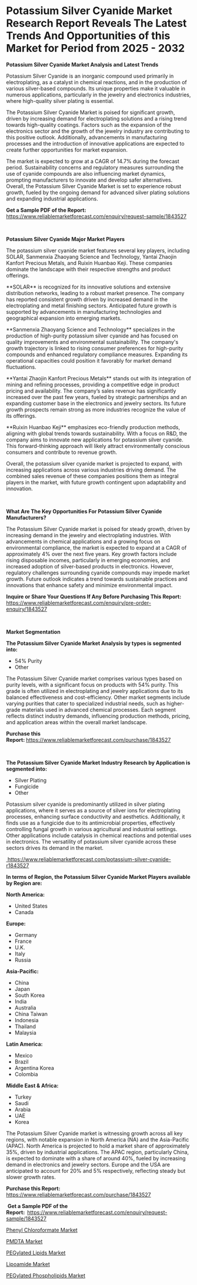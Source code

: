 <p><h1>Potassium Silver Cyanide Market Research Report Reveals The Latest Trends And Opportunities of this Market for Period from 2025 - 2032</h1></p><p><strong>Potassium Silver Cyanide Market Analysis and Latest Trends</strong></p>
<p><p>Potassium Silver Cyanide is an inorganic compound used primarily in electroplating, as a catalyst in chemical reactions, and in the production of various silver-based compounds. Its unique properties make it valuable in numerous applications, particularly in the jewelry and electronics industries, where high-quality silver plating is essential. </p><p>The Potassium Silver Cyanide Market is poised for significant growth, driven by increasing demand for electroplating solutions and a rising trend towards high-quality coatings. Factors such as the expansion of the electronics sector and the growth of the jewelry industry are contributing to this positive outlook. Additionally, advancements in manufacturing processes and the introduction of innovative applications are expected to create further opportunities for market expansion.</p><p>The market is expected to grow at a CAGR of 14.7% during the forecast period. Sustainability concerns and regulatory measures surrounding the use of cyanide compounds are also influencing market dynamics, prompting manufacturers to innovate and develop safer alternatives. Overall, the Potassium Silver Cyanide Market is set to experience robust growth, fueled by the ongoing demand for advanced silver plating solutions and expanding industrial applications.</p></p>
<p><strong>Get a Sample PDF of the Report:&nbsp;</strong> <a href="https://www.reliablemarketforecast.com/enquiry/request-sample/1843527?utm_campaign=1885&utm_medium=2&utm_source=Github&utm_content=ia&utm_term=30012025&utm_id=potassium-silver-cyanide">https://www.reliablemarketforecast.com/enquiry/request-sample/1843527</a></p>
<p>&nbsp;</p>
<p><strong>Potassium Silver Cyanide Major Market Players</strong></p>
<p><p>The potassium silver cyanide market features several key players, including SOLAR, Sanmenxia Zhaoyang Science and Technology, Yantai Zhaojin Kanfort Precious Metals, and Ruixin Huanbao Keji. These companies dominate the landscape with their respective strengths and product offerings.</p><p>**SOLAR** is recognized for its innovative solutions and extensive distribution networks, leading to a robust market presence. The company has reported consistent growth driven by increased demand in the electroplating and metal finishing sectors. Anticipated future growth is supported by advancements in manufacturing technologies and geographical expansion into emerging markets.</p><p>**Sanmenxia Zhaoyang Science and Technology** specializes in the production of high-purity potassium silver cyanide and has focused on quality improvements and environmental sustainability. The company's growth trajectory is linked to rising consumer preferences for high-purity compounds and enhanced regulatory compliance measures. Expanding its operational capacities could position it favorably for market demand fluctuations.</p><p>**Yantai Zhaojin Kanfort Precious Metals** stands out with its integration of mining and refining processes, providing a competitive edge in product pricing and availability. The company’s sales revenue has significantly increased over the past few years, fueled by strategic partnerships and an expanding customer base in the electronics and jewelry sectors. Its future growth prospects remain strong as more industries recognize the value of its offerings.</p><p>**Ruixin Huanbao Keji** emphasizes eco-friendly production methods, aligning with global trends towards sustainability. With a focus on R&D, the company aims to innovate new applications for potassium silver cyanide. This forward-thinking approach will likely attract environmentally conscious consumers and contribute to revenue growth.</p><p>Overall, the potassium silver cyanide market is projected to expand, with increasing applications across various industries driving demand. The combined sales revenue of these companies positions them as integral players in the market, with future growth contingent upon adaptability and innovation.</p></p>
<p>&nbsp;</p>
<p><strong>What Are The Key Opportunities For Potassium Silver Cyanide Manufacturers?</strong></p>
<p><p>The Potassium Silver Cyanide market is poised for steady growth, driven by increasing demand in the jewelry and electroplating industries. With advancements in chemical applications and a growing focus on environmental compliance, the market is expected to expand at a CAGR of approximately 4% over the next five years. Key growth factors include rising disposable incomes, particularly in emerging economies, and increased adoption of silver-based products in electronics. However, regulatory challenges surrounding cyanide compounds may impede market growth. Future outlook indicates a trend towards sustainable practices and innovations that enhance safety and minimize environmental impact.</p></p>
<p><strong>Inquire or Share Your Questions If Any Before Purchasing This Report:</strong> <a href="https://www.reliablemarketforecast.com/enquiry/pre-order-enquiry/1843527?utm_campaign=1885&utm_medium=2&utm_source=Github&utm_content=ia&utm_term=30012025&utm_id=potassium-silver-cyanide">https://www.reliablemarketforecast.com/enquiry/pre-order-enquiry/1843527</a></p>
<p>&nbsp;</p>
<p><strong>Market Segmentation</strong></p>
<p><strong>The Potassium Silver Cyanide Market Analysis by types is segmented into:</strong></p>
<p><ul><li>54% Purity</li><li>Other</li></ul></p>
<p><p>The Potassium Silver Cyanide market comprises various types based on purity levels, with a significant focus on products with 54% purity. This grade is often utilized in electroplating and jewelry applications due to its balanced effectiveness and cost-efficiency. Other market segments include varying purities that cater to specialized industrial needs, such as higher-grade materials used in advanced chemical processes. Each segment reflects distinct industry demands, influencing production methods, pricing, and application areas within the overall market landscape.</p></p>
<p><strong>Purchase this Report:&nbsp;</strong><a href="https://www.reliablemarketforecast.com/purchase/1843527?utm_campaign=1885&utm_medium=2&utm_source=Github&utm_content=ia&utm_term=30012025&utm_id=potassium-silver-cyanide">https://www.reliablemarketforecast.com/purchase/1843527</a></p>
<p>&nbsp;</p>
<p><strong>The Potassium Silver Cyanide Market Industry Research by Application is segmented into:</strong></p>
<p><ul><li>Silver Plating</li><li>Fungicide</li><li>Other</li></ul></p>
<p><p>Potassium silver cyanide is predominantly utilized in silver plating applications, where it serves as a source of silver ions for electroplating processes, enhancing surface conductivity and aesthetics. Additionally, it finds use as a fungicide due to its antimicrobial properties, effectively controlling fungal growth in various agricultural and industrial settings. Other applications include catalysis in chemical reactions and potential uses in electronics. The versatility of potassium silver cyanide across these sectors drives its demand in the market.</p></p>
<p><a href="https://www.reliablemarketforecast.com/potassium-silver-cyanide-r1843527?utm_campaign=1885&utm_medium=2&utm_source=Github&utm_content=ia&utm_term=30012025&utm_id=potassium-silver-cyanide">&nbsp;https://www.reliablemarketforecast.com/potassium-silver-cyanide-r1843527</a></p>
<p><strong>In terms of Region, the Potassium Silver Cyanide Market Players available by Region are:</strong></p>
<p>
    <p> <strong> North America: </strong>
        <ul>
            <li>United States</li>
            <li>Canada</li>
        </ul>
        </p> 
    <p> <strong> Europe: </strong>
        <ul>
            <li>Germany</li>
            <li>France</li>
            <li>U.K.</li>
            <li>Italy</li>
            <li>Russia</li>
        </ul>
        </p> 
    <p> <strong> Asia-Pacific: </strong>
        <ul>
            <li>China</li>
            <li>Japan</li>
            <li>South Korea</li>
            <li>India</li>
            <li>Australia</li>
            <li>China Taiwan</li>
            <li>Indonesia</li>
            <li>Thailand</li>
            <li>Malaysia</li>
        </ul>
        </p> 
    <p> <strong> Latin America: </strong>
        <ul>
            <li>Mexico</li>
            <li>Brazil</li>
            <li>Argentina Korea</li>
            <li>Colombia</li>
        </ul>
        </p> 
    <p> <strong> Middle East & Africa: </strong>
        <ul>
            <li>Turkey</li>
            <li>Saudi</li>
            <li>Arabia</li>
            <li>UAE</li>
            <li>Korea</li>
        </ul>
    </p>
    </p>
<p><p>The Potassium Silver Cyanide market is witnessing growth across all key regions, with notable expansion in North America (NA) and the Asia-Pacific (APAC). North America is projected to hold a market share of approximately 35%, driven by industrial applications. The APAC region, particularly China, is expected to dominate with a share of around 40%, fueled by increasing demand in electronics and jewelry sectors. Europe and the USA are anticipated to account for 20% and 5% respectively, reflecting steady but slower growth rates.</p></p>
<p><strong>Purchase this Report: </strong><a href="https://www.reliablemarketforecast.com/purchase/1843527?utm_campaign=1885&utm_medium=2&utm_source=Github&utm_content=ia&utm_term=30012025&utm_id=potassium-silver-cyanide">https://www.reliablemarketforecast.com/purchase/1843527</a></p>
<p>&nbsp;<strong>Get a Sample PDF of the Report:&nbsp;&nbsp;</strong><a href="https://www.reliablemarketforecast.com/enquiry/request-sample/1843527?utm_campaign=1885&utm_medium=2&utm_source=Github&utm_content=ia&utm_term=30012025&utm_id=potassium-silver-cyanide">https://www.reliablemarketforecast.com/enquiry/request-sample/1843527</a></p>
<p><strong></strong></p>
<p><p><a href="https://github.com/wwwkeltoum/Market-Research-Report-List-5/blob/main/phenyl-chloroformate-market.md?utm_campaign=1885&utm_medium=2&utm_source=Github&utm_content=ia&utm_term=30012025&utm_id=potassium-silver-cyanide">Phenyl Chloroformate Market</a></p><p><a href="https://github.com/sofayahoo2023/Market-Research-Report-List-6/blob/main/pmdta-market.md?utm_campaign=1885&utm_medium=2&utm_source=Github&utm_content=ia&utm_term=30012025&utm_id=potassium-silver-cyanide">PMDTA Market</a></p><p><a href="https://github.com/namaqbagels64/Market-Research-Report-List-1/blob/main/pegylated-lipids-market.md?utm_campaign=1885&utm_medium=2&utm_source=Github&utm_content=ia&utm_term=30012025&utm_id=potassium-silver-cyanide">PEGylated Lipids Market</a></p><p><a href="https://github.com/scaseiargas/Market-Research-Report-List-1/blob/main/lipoamide-market.md?utm_campaign=1885&utm_medium=2&utm_source=Github&utm_content=ia&utm_term=30012025&utm_id=potassium-silver-cyanide">Lipoamide Market</a></p><p><a href="https://github.com/ngozudapshi/Market-Research-Report-List-1/blob/main/pegylated-phospholipids-market.md?utm_campaign=1885&utm_medium=2&utm_source=Github&utm_content=ia&utm_term=30012025&utm_id=potassium-silver-cyanide">PEGylated Phospholipids Market</a></p></p>